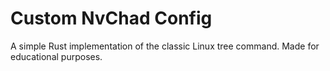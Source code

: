 # Custom NvChad Config

A simple Rust implementation of the classic Linux tree command. Made for educational purposes.
